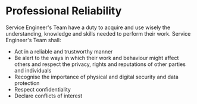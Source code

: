 # Professional Reliability

Service Engineer's Team have a duty to acquire and use wisely the understanding, knowledge and skills needed to perform their work. Service Engineer's Team shall:

* Act in a reliable and trustworthy manner
* Be alert to the ways in which their work and behaviour might affect others and respect the privacy, rights and reputations of other parties and individuals
* Recognise the importance of physical and digital security and data protection
* Respect confidentiality
* Declare conflicts of interest

